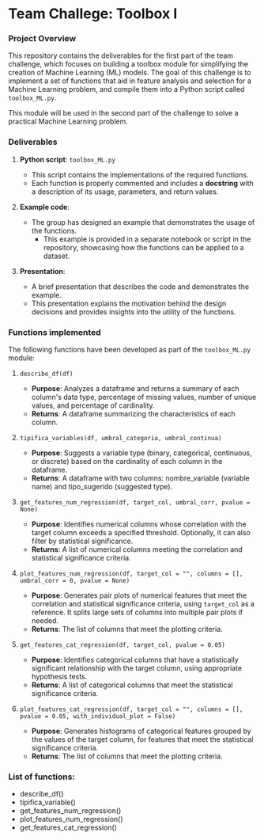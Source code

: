 # Team Challege: Toolbox I

### Project Overview

This repository contains the deliverables for the first part of the team challenge, which focuses on building a toolbox module for simplifying the creation of Machine Learning (ML) models. The goal of this challenge is to implement a set of functions that aid in feature analysis and selection for a Machine Learning problem, and compile them into a Python script called `toolbox_ML.py`.

This module will be used in the second part of the challenge to solve a practical Machine Learning problem.

### Deliverables

1. **Python script**: `toolbox_ML.py`

    - This script contains the implementations of the required functions.
    - Each function is properly commented and includes a **docstring** with a description of its  usage, parameters, and return values.
    
2. **Example code**:

    - The group has designed an example that demonstrates the usage of the functions.
      - This example is provided in a separate notebook or script in the repository, showcasing how the functions can be applied to a dataset.
    
3. **Presentation**:

      - A brief presentation that describes the code and demonstrates the example.
      - This presentation explains the motivation behind the design decisions and provides insights into the utility of the functions.

### Functions implemented

The following functions have been developed as part of the `toolbox_ML.py` module:

1. `describe_df(df)`
   - **Purpose**: Analyzes a dataframe and returns a summary of each column's data type, percentage of missing values, number of unique values, and percentage of cardinality.
    - **Returns**: A dataframe summarizing the characteristics of each column.
      
2. `tipifica_variables(df, umbral_categoria, umbral_continua)`
    - **Purpose**: Suggests a variable type (binary, categorical, continuous, or discrete) based on the cardinality of each column in the dataframe.
    - **Returns**: A dataframe with two columns: nombre_variable (variable name) and tipo_sugerido (suggested type).
      
3. `get_features_num_regression(df, target_col, umbral_corr, pvalue = None)`
    - **Purpose**: Identifies numerical columns whose correlation with the target column exceeds a specified threshold. Optionally, it can also filter by statistical significance.
    - **Returns**: A list of numerical columns meeting the correlation and statistical significance criteria.
      
4. `plot_features_num_regression(df, target_col = "", columns = [], umbral_corr = 0, pvalue = None)`
    - **Purpose**: Generates pair plots of numerical features that meet the correlation and statistical significance criteria, using `target_col` as a reference. It splits large sets of columns into multiple pair plots if needed.
    - **Returns**: The list of columns that meet the plotting criteria.
      
5. `get_features_cat_regression(df, target_col, pvalue = 0.05)`
    - **Purpose**: Identifies categorical columns that have a statistically significant relationship with the target column, using appropriate hypothesis tests.
    - **Returns**: A list of categorical columns that meet the statistical significance criteria.
      
6. `plot_features_cat_regression(df, target_col = "", columns = [], pvalue = 0.05, with_individual_plot = False)`
    - **Purpose**: Generates histograms of categorical features grouped by the values of the target column, for features that meet the statistical significance criteria.
    - **Returns**: The list of columns that meet the plotting criteria.


### List of functions:
* describe_df()
* tipifica_variable()
* get_features_num_regression()
* plot_features_num_regression()
* get_features_cat_regression()
